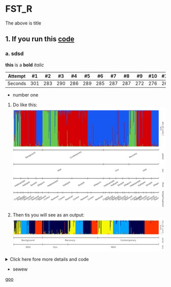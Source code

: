 # FST_R

The above is title

## 1. If you run this [code](https://github.com/noyara3/FST_R/blob/main/8popFst.Rmd)

### a. sdsd

**this** is a **bold** *italic*

Attempt | #1 | #2 | #3 | #4 | #5 | #6 | #7 | #8 | #9 | #10 | #11
--- | --- | --- | --- |--- |--- |--- |--- |--- |--- |--- |---
Seconds | 301 | 283 | 290 | 286 | 289 | 285 | 287 | 287 | 272 | 276 | 269


* number one
1. Do like this:
![image_haider](https://raw.githubusercontent.com/noyara3/FST_R/main/pophelperShiny_v2.1.1_barplot%20(2).png?token=GHSAT0AAAAAAB4YBV6P455HXMHJAGL26GRUY6CW23Q)

2. Then tis you will see as an output:
![](https://raw.githubusercontent.com/noyara3/FST_R/main/images/pophelperShiny_v2.1.1_barplot.png?token=GHSAT0AAAAAAB4YBV6P3HPUDYXWB3YLT3BKY6CW7AQ)

<details>
<summary> Click here fore more details and code </summary>
  
* number 2

  **ddfdfd**
  
  
- code like this:

```{r}
install.packages("ggplot2", repos = "http://cran.us.r-project.org")
library("ggplot2") 
install.packages("adegenet", repos = "http://cran.us.r-project.org") 
library("adegenet") 
install.packages("dplyr", repos = "http://cran.us.r-project.org") 
library("dplyr") 
install.packages("poppr", repos = "http://cran.us.r-project.org") 
library("poppr") 
install.packages("hierfstat", repos = "http://cran.us.r-project.org") 
library("hierfstat") 
install.packages("reshape2", repos = "http://cran.us.r-project.org") 
library("reshape2") 
install.packages("scales", repos = "http://cran.us.r-project.org") 
library("scales") 
install.packages("RColorBrewer", repos = "http://cran.us.r-project.org") 
library("RColorBrewer") 
```
</details>

- sewew

[goo](www.google.com)
